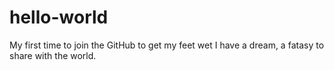 # hello-world
My first time to join the GitHub to get my feet wet
I have a dream, a fatasy to share with the world. 
